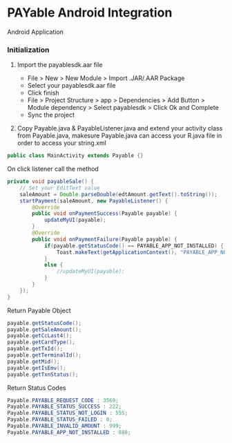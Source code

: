 # PAYable Android Integration
Android Application

### Initialization

1. Import the payablesdk.aar file
    - File > New > New Module > Import .JAR/.AAR Package
    - Select your payablesdk.aar file
    - Click finish
    - File > Project Structure > app > Dependencies > Add Button > Module dependency > Select payablesdk > Click Ok and Complete
    - Sync the project

2. Copy Payable.java & PayableListener.java and extend your activity class from Payable.java, makesure Payable.java can access your R.java file in order to access your string.xml
```java
public class MainActivity extends Payable {}
```

On click listener call the method
```java
private void payableSale() {
    // Set your EditText value
    saleAmount = Double.parseDouble(edtAmount.getText().toString());
    startPayment(saleAmount, new PayableListener() {
        @Override
        public void onPaymentSuccess(Payable payable) {
            updateMyUI(payable);
        }
        @Override
        public void onPaymentFailure(Payable payable) {
            if(payable.getStatusCode() == PAYABLE_APP_NOT_INSTALLED) {
                Toast.makeText(getApplicationContext(), "PAYABLE_APP_NOT_INSTALLED", Toast.LENGTH_LONG).show();
            }
            else {
                //updateMyUI(payable);
            }
        }
    });
}
```

Return Payable Object
```java
payable.getStatusCode();
payable.getSaleAmount();
payable.getCcLast4();
payable.getCardType();
payable.getTxId();
payable.getTerminalId();
payable.getMid();
payable.getIsEmv();
payable.getTxnStatus();
```

Return Status Codes
```java
Payable.PAYABLE_REQUEST_CODE : 3569;
Payable.PAYABLE_STATUS_SUCCESS : 222;
Payable.PAYABLE_STATUS_NOT_LOGIN : 555;
Payable.PAYABLE_STATUS_FAILED : 0;
Payable.PAYABLE_INVALID_AMOUNT : 999;
Payable.PAYABLE_APP_NOT_INSTALLED : 888;
```
